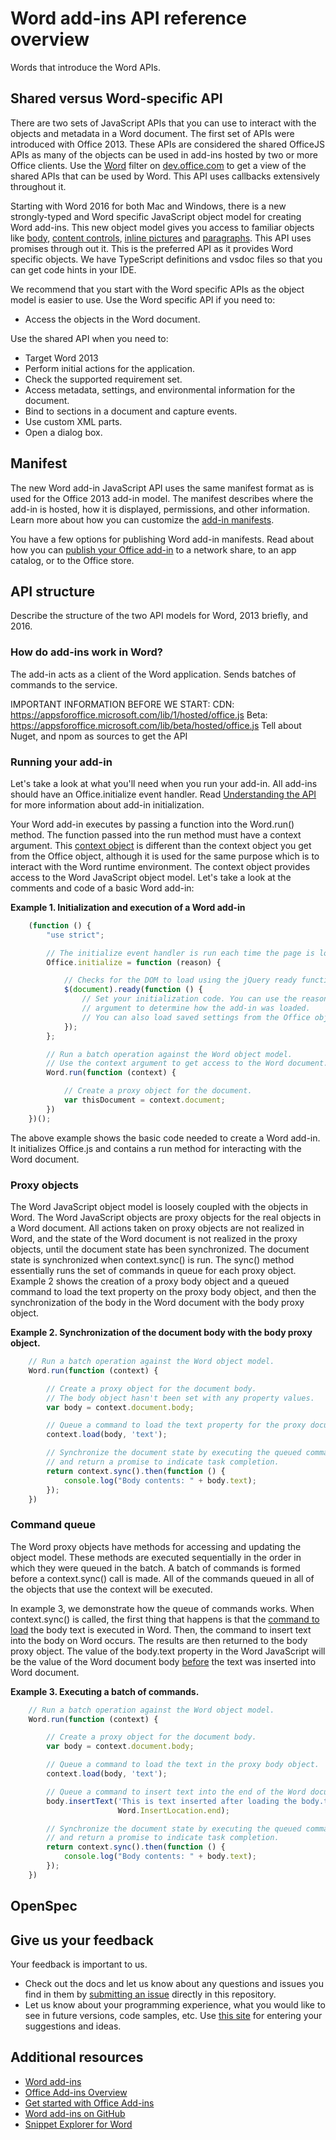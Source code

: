 # Word add-ins API reference overview

Words that introduce the Word APIs.

## Shared versus Word-specific API

There are two sets of JavaScript APIs that you can use to interact with the objects and metadata in a Word document. The first set of APIs were introduced with Office 2013. These APIs are considered the shared OfficeJS APIs as many of the objects can be used in add-ins hosted by two or more Office clients. Use the [Word](http://dev.office.com/reference/add-ins/javascript-api-for-office?product=word) filter on [dev.office.com](dev.office.com) to get a view of the shared APIs that can be used by Word. This API uses callbacks extensively throughout it.

Starting with Word 2016 for both Mac and Windows, there is a new strongly-typed and Word specific JavaScript object model for creating Word add-ins. This new object model gives you access to familiar objects like [body](../../reference/word/body.md), [content controls](../../reference/word/contentcontrol.md), [inline pictures](../../reference/word/inlinepicture.md) and [paragraphs](../../reference/word/paragraph.md). This API uses promises through out it. This is the preferred API as it provides Word specific objects. We have TypeScript definitions and vsdoc files so that you can get code hints in your IDE.

We recommend that you start with the Word specific APIs as the object model is easier to use. Use the Word specific API if you need to:
* Access the objects in the Word document.

Use the shared API when you need to:
* Target Word 2013
* Perform initial actions for the application.
* Check the supported requirement set.
* Access metadata, settings, and environmental information for the document.
* Bind to sections in a document and capture events.
* Use custom XML parts.
* Open a dialog box.

## Manifest

The new Word add-in JavaScript API uses the same manifest format as is used for the Office 2013 add-in model. The manifest describes where the add-in is hosted, how it is displayed, permissions, and other information. Learn more about how you can customize the [add-in manifests](../overview/add-in-manifests.md).

You have a few options for publishing Word add-in manifests. Read about how you can [publish your Office add-in](../publish/publish.md) to a network share, to an app catalog, or to the Office store.

## API structure

Describe the structure of the two API models for Word, 2013 briefly, and 2016.

### How do add-ins work in Word?

The add-in acts as a client of the Word application. Sends batches of commands to the service.

IMPORTANT INFORMATION BEFORE WE START:
CDN: https://appsforoffice.microsoft.com/lib/1/hosted/office.js
Beta: https://appsforoffice.microsoft.com/lib/beta/hosted/office.js
Tell about Nuget, and npom as sources to get the API

### Running your add-in

Let's take a look at what you'll need when you run your add-in. All add-ins should have an Office.initialize event handler.  Read [Understanding the API](../develop/understanding-the-javascript-api-for-office.md) for more information about add-in initialization.

Your Word add-in executes by passing a function into the Word.run() method. The function passed into the run method must have a context argument. This [context object](../../reference/word/requestcontext.md) is different than the context object you get from the Office object, although it is used for the same purpose which is to interact with the Word runtime environment. The context object provides access to the Word JavaScript object model. Let's take a look at the comments and code of a basic Word add-in:

**Example 1. Initialization and execution of a Word add-in**

```javascript
    (function () {
        "use strict";

        // The initialize event handler is run each time the page is loaded.
        Office.initialize = function (reason) {

            // Checks for the DOM to load using the jQuery ready function.
            $(document).ready(function () {
                // Set your initialization code. You can use the reason
                // argument to determine how the add-in was loaded.
                // You can also load saved settings from the Office object.
            });
        };

        // Run a batch operation against the Word object model.
        // Use the context argument to get access to the Word document.
        Word.run(function (context) {

            // Create a proxy object for the document.
            var thisDocument = context.document;
        })
    })();
```

The above example shows the basic code needed to create a Word add-in. It initializes Office.js and contains a run method for interacting with the Word document.

### Proxy objects

The Word JavaScript object model is loosely coupled with the objects in Word. The Word JavaScript objects are proxy objects for the real objects in a Word document. All actions taken on proxy objects are not realized in Word, and the state of the Word document is not realized in the proxy objects, until the document state has been synchronized. The document state is synchronized when context.sync() is run. The sync() method essentially runs the set of commands in queue for each proxy object.  Example 2 shows the creation of a proxy body object and a queued command to load the text property on the proxy body object, and then the synchronization of the body in the Word document with the body proxy object.

**Example 2. Synchronization of the document body with the body proxy object.**

```javascript
    // Run a batch operation against the Word object model.
    Word.run(function (context) {

        // Create a proxy object for the document body.
        // The body object hasn't been set with any property values.
        var body = context.document.body;

        // Queue a command to load the text property for the proxy document body object.
        context.load(body, 'text');

        // Synchronize the document state by executing the queued commands,
        // and return a promise to indicate task completion.
        return context.sync().then(function () {
            console.log("Body contents: " + body.text);
        });
    })
```

### Command queue

The Word proxy objects have methods for accessing and updating the object model. These methods are executed sequentially in the order in which they were queued in the batch. A batch of commands is formed before a context.sync() call is made. All of the commands queued in all of the objects that use the context will be executed.

In example 3, we demonstrate how the queue of commands works. When context.sync() is called, the first thing that happens is that the [command to load](../../reference/word/loadoption.md) the body text is executed in Word. Then, the command to insert text into the body on Word occurs. The results are then returned to the body proxy object. The value of the body.text property in the Word JavaScript will be the value of the Word document body <u>before</u> the text was inserted into Word document.

**Example 3. Executing a batch of commands.**

```javascript
    // Run a batch operation against the Word object model.
    Word.run(function (context) {

        // Create a proxy object for the document body.
        var body = context.document.body;

        // Queue a command to load the text in the proxy body object.
        context.load(body, 'text');

        // Queue a command to insert text into the end of the Word document body.
        body.insertText('This is text inserted after loading the body.text property',
                        Word.InsertLocation.end);

        // Synchronize the document state by executing the queued commands,
        // and return a promise to indicate task completion.
        return context.sync().then(function () {
            console.log("Body contents: " + body.text);
        });
    })
```

## OpenSpec



## Give us your feedback

Your feedback is important to us.

* Check out the docs and let us know about any questions and issues you find in them by [submitting an issue](https://github.com/OfficeDev/office-js-docs/issues) directly in this repository.
* Let us know about your programming experience, what you would like to see in future versions, code samples, etc. Use [this site](http://officespdev.uservoice.com/) for entering your suggestions and ideas.


## Additional resources

* [Word add-ins](word-add-ins.md)
* [Office Add-ins Overview](../overview/office-add-ins.md)
* [Get started with Office Add-ins](http://dev.office.com/getting-started/addins?product=Word)
* [Word add-ins on GitHub](https://github.com/OfficeDev?utf8=%E2%9C%93&query=Word)
* [Snippet Explorer for Word](http://officesnippetexplorer.azurewebsites.net/#/snippets/word)
